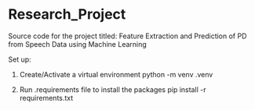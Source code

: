 # Research_Project

Source code for the project titled: Feature Extraction and Prediction of PD from Speech Data using Machine Learning 


Set up:
1. Create/Activate a virtual environment
    python -m venv .venv

2. Run .requirements file to install the packages
    pip install -r requirements.txt
